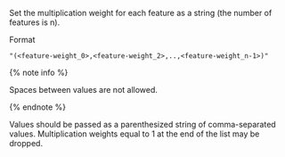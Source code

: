 
Set the multiplication weight for each feature as a string (the number of features is n).

Format

```
"(<feature-weight_0>,<feature-weight_2>,..,<feature-weight_n-1>)"
```

{% note info %}

Spaces between values are not allowed.

{% endnote %}



Values should be passed as a parenthesized string of comma-separated values. Multiplication weights equal to 1 at the end of the list may be dropped.
